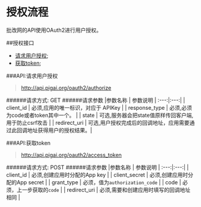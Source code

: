 # 授权流程
批改网的API使用OAuth2进行用户授权。

##授权接口
* [请求用户授权](#API:请求用户授权);
* [获取token](#API:获取token);

###API:请求用户授权

>http://api.pigai.org/oauth2/authorize

######请求方式: GET
######请求参数
|参数名称 | 参数说明 |
:---:|:---:|
| client_id | 必须,应用的唯一标识，对应于 APIKey |
| response_type | 必须,必须为code或者token其中一个。 |
| state | 可选,服务器会把state值原样传回客户端,用于防止csrf攻击 |
| redirect_uri | 可选,用户授权完成后的回调地址，应用需要通过此回调地址获得用户的授权结果。|

###API:获取token

>http://api.pigai.org/oauth2/access_token

######请求方式: POST
######请求参数
|参数名称 | 参数说明 |
:---:|:---:|
| client_id | 必须,创建应用时分配的App key |
| client_secret | 必须,创建应用时分配的App secret |
| grant_type | 必须，值为`authorization_code` |
| code | 必须，上一步获取的`code` |
| redirect_uri | 必须,需要和创建应用时填写的回调地址相同 |

